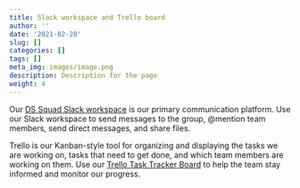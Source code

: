 ```yaml
---
title: Slack workspace and Trello board
author: ''
date: '2021-02-20'
slug: []
categories: []
tags: []
meta_img: images/image.png
description: Description for the page
weight: 4
---
```


Our [DS Squad Slack workspace](https://app.slack.com/client/T01L8K09T9B/C01LQAMKKDF) is our primary communication platform. Use our Slack workspace to send messages to the group, @mention team members, send direct messages, and share files.

Trello is our Kanban-style tool for organizing and displaying the tasks we are working on, tasks that need to get done, and which team members are working on them. Use our [Trello Task Tracker Board](https://trello.com/b/Sy7HIaCH) to help the team stay informed and monitor our progress.
